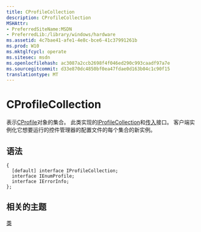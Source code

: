 ```yaml
---
title: CProfileCollection
description: CProfileCollection
MSHAttr:
- PreferredSiteName:MSDN
- PreferredLib:/library/windows/hardware
ms.assetid: 4c7bae41-afe1-4e8c-bce6-41c37991261b
ms.prod: W10
ms.mktglfcycl: operate
ms.sitesec: msdn
ms.openlocfilehash: ac3087a2ccb2698f4f046ed290c993caadf97a7e
ms.sourcegitcommit: d33e870dc4850bf0ea47fdae0d163b04c1c90f15
translationtype: MT
---
```

# <a name="cprofilecollection"></a>CProfileCollection


表示[CProfile](cprofile.md)对象的集合。 此类实现的[IProfileCollection](iprofilecollection.md)和[传入](http://go.microsoft.com/fwlink/p/?linkid=217161)接口。 客户端实例化它想要运行的控件管理器的配置文件的每个集合的新实例。

## <a name="syntax"></a>语法


``` syntax
{
  [default] interface IProfileCollection;
  interface IEnumProfile;
  interface IErrorInfo;
};
```

## <a name="related-topics"></a>相关的主题


[类](classes.md)

 

 







